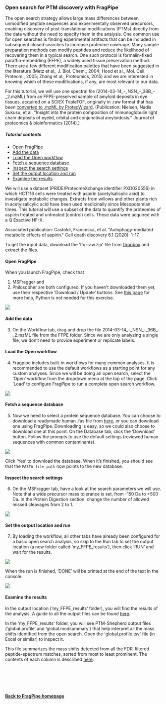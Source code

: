 ### Open search for PTM discovery with FragPipe

The open search strategy allows large mass differences between unmodified peptide sequences and experimentally observed precursors, enabling discovery of post-translational modifications (PTMs) directly from the data without the need to specify them in the analysis. One common use for open searches is finding experimental artifacts that can be included in subsequent closed searches to increase proteome coverage. Many sample preparation methods can modify peptides and reduce the likelihood of recovering them in a typical search. One such protocol is formalin-fixed paraffin-embedding (FFPE), a widely used tissue preservation method. There are a few different modification palettes that have been suggested in the literature (Metz et al., J. Biol. Chem., 2004; Hood et al., Mol. Cell. Proteom., 2005; Zhang et al., Proteomics, 2015) and we are interested in knowing which of these modifications, if any, are most relevant to our data.

For this tutorial, we will use one spectral file (2014-03-14\_-\_NSN\_-\_38B\_-\_2.mzML) from an FFPE-preserved sample of amyloid deposits in eye tissues, acquired on a SCIEX TripleTOF, originally in .raw format that has been [converted to .mzML by ProteoWizard](https://msfragger.nesvilab.org/tutorial_convert.html). (Publication: Nielsen, Nadia Sukusu, et al. "Insight into the protein composition of immunoglobulin light chain deposits of eyelid, orbital and conjunctival amyloidosis." Journal of proteomics & bioinformatics (2014).)


##### Tutorial contents
* [Open FragPipe](https://msfragger.nesvilab.org/tutorial_lfq.html#open-fragpipe)
* [Add the data](https://msfragger.nesvilab.org/tutorial_open.html#add-the-data)
* [Load the Open workflow](https://msfragger.nesvilab.org/tutorial_open.html#load-the-open-workflow)
* [Fetch a sequence database](https://msfragger.nesvilab.org/tutorial_open.html#fetch-a-sequence-database)
* [Inspect the search settings](https://msfragger.nesvilab.org/tutorial_open.html#inspect-the-search-settings)
* [Set the output location and run](https://msfragger.nesvilab.org/tutorial_open.html#set-the-output-location-and-run)
* [Examine the results](https://msfragger.nesvilab.org/tutorial_open.html#examine-the-results)


We will use a dataset (PRIDE/ProteomeXchange identifier PXD020556) in which HCT116 cells were treated with aspirin (acetylsalicylic acid) to investigate metabolic changes. Extracts from willows and other plants rich in acetylsalicylic acid have been used medicinally since Mesopotamian times. This tutorial will use a subset of the data to quantify the proteomes of aspirin treated and untreated (control) cells. These data were acquired with a Q Exactive HF-X.

Associated publication: Castoldi, Francesca, et al. "Autophagy-mediated metabolic effects of aspirin." Cell death discovery 6.1 (2020): 1-17.

To get the input data, download the 'lfq-raw.zip' file from [Dropbox](https://www.dropbox.com/sh/azdbblag7whv9v7/AACk8t4-6LowMYobKyXxUMS8a?dl=0) and extract the files.


#### Open FragPipe
When you launch FragPipe, check that 
1. MSFragger and 
2. Philosopher
are both configured. If you haven’t downloaded them yet, use their respective ‘Download / Update’ buttons. See [this page](https://msfragger.nesvilab.org/tutorial_setup_fragpipe.html) for more help, Python is not needed for this exercise.

![](https://raw.githubusercontent.com/Nesvilab/MSFragger/master/images/open-config.png)
<br>

#### Add the data
3. On the Workflow tab, drag and drop the file 2014-03-14\_-\_NSN\_-\_36B\_-\_2.mzML file from the FFPE folder. Since we are only analyzing a single file, we don’t need to provide experiment or replicate labels.

#### Load the Open workflow
4. Fragpipe includes built-in workflows for many common analyses. It is recommended to use the default workflows as a starting point for any custom analyses. Since we will be doing an open search, select the ‘Open’ workflow from the dropdown menu at the top of the page. Click ‘Load’ to configure FragPipe to run a complete open search workflow.

![](https://raw.githubusercontent.com/Nesvilab/MSFragger/master/images/open-workflow.png)
<br>

#### Fetch a sequence database
5. Now we need to select a protein sequence database. You can choose to download a readymade human .fas file from [here](https://www.dropbox.com/s/v8tlkwu96f3txfj/2021-05-07-decoys-reviewed-contam-UP000005640.fas?dl=0), or you can download one using FragPipe. Downloading is easy, so we could also choose to download one at this point. On the Database tab, click the ‘Download’ button. Follow the prompts to use the default settings (reviewed human sequences with common contaminants).

![](https://raw.githubusercontent.com/Nesvilab/MSFragger/master/images/lfq-databaseoptions.png)

Click ‘Yes’ to download the database. When it’s finished, you should see that the `FASTA file path` now points to the new database.
<br>

#### Inspect the search settings
6. On the MSFragger tab, have a look at the search parameters we will use. Note that a wide precursor mass tolerance is set, from -150 Da to +500 Da. In the Protein Digestion section, change the number of allowed missed cleavages from 2 to 1.

![](https://raw.githubusercontent.com/Nesvilab/MSFragger/master/images/open-search.png)
<br>

#### Set the output location and run
7. By loading the workflow, all other tabs have already been configured for a basic open search analysis, so skip to the Run tab to set the output location (a new folder called ‘my_FFPE_results’), then click ‘RUN’ and wait for the results.

![](https://raw.githubusercontent.com/Nesvilab/MSFragger/master/images/open-run.png)


When the run is finished, ‘DONE’ will be printed at the end of the text in the console.

![](https://raw.githubusercontent.com/Nesvilab/MSFragger/master/images/tmt-2plexes-done.png)
<br>

#### Examine the results
In the output location (‘my_FFPE_results’ folder), you will find the results of the analysis. A guide to all the output files can be found [here](https://msfragger.nesvilab.org/tutorial_fragpipe_outputs.html).

In the 'my_FFPE_results' folder, you will see PTM-Shepherd output files (‘global.profile’ and ‘global.modsummary’) that help interpret all the mass shifts identified from the open search. Open the 'global.profile.tsv' file (in Excel or similar) to inspect it.

This file summarizes the mass shifts detected from all the FDR-filtered peptide-spectrum matches, sorted from most to least prominent. The contents of each column is described [here](https://msfragger.nesvilab.org/tutorial_fragpipe_outputs.html#globalprofiletsv).

<br>
<br>
<br>
<br>

#### [Back to FragPipe homepage](https://fragpipe.nesvilab.org/)
